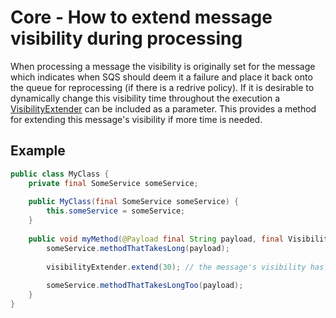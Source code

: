 # Core - How to extend message visibility during processing
When processing a message the visibility is originally set for the message which indicates when SQS should deem it a failure and place it back onto the queue
for reprocessing (if there is a redrive policy). If it is desirable to dynamically change this visibility time throughout the execution a
[VisibilityExtender](../../../java-dynamic-sqs-listener-api/src/main/java/com/jashmore/sqs/processor/argument/VisibilityExtender.java) can be included
as a parameter. This provides a method for extending this message's visibility if more time is needed.

## Example
```java
public class MyClass {
    private final SomeService someService;
    
    public MyClass(final SomeService someService) {
        this.someService = someService;
    }
    
    public void myMethod(@Payload final String payload, final VisibilityExtender visibilityExtender) {
        someService.methodThatTakesLong(payload);
        
        visibilityExtender.extend(30); // the message's visibility has been extended by 30 seconds
        
        someService.methodThatTakesLongToo(payload);
    }
}
```